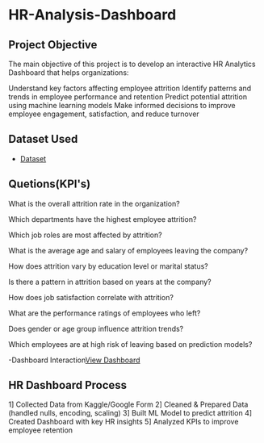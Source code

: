 # HR-Analysis-Dashboard



## Project Objective

The main objective of this project is to develop an interactive HR Analytics Dashboard that helps organizations:

Understand key factors affecting employee attrition
Identify patterns and trends in employee performance and retention
Predict potential attrition using machine learning models
Make informed decisions to improve employee engagement, satisfaction, and reduce turnover


## Dataset Used

- <a href="https://www.kaggle.com/datasets/pavansubhasht/ibm-hr-analytics-attrition-dataset/data">Dataset</a>


## Quetions(KPI's)

What is the overall attrition rate in the organization?

Which departments have the highest employee attrition?

Which job roles are most affected by attrition?

What is the average age and salary of employees leaving the company?

How does attrition vary by education level or marital status?

Is there a pattern in attrition based on years at the company?

How does job satisfaction correlate with attrition?

What are the performance ratings of employees who left?

Does gender or age group influence attrition trends?

Which employees are at high risk of leaving based on prediction models?

-Dashboard Interaction<a href="C:\Users\DELL\Downloads\powerbimini">View Dashboard</a>

## HR Dashboard Process

1] Collected Data from Kaggle/Google Form
2] Cleaned & Prepared Data (handled nulls, encoding, scaling)
3] Built ML Model to predict attrition
4] Created Dashboard with key HR insights
5] Analyzed KPIs to improve employee retention





